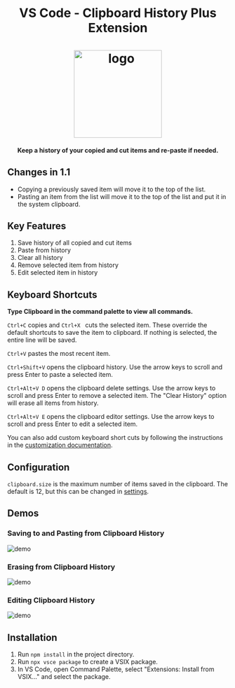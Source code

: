 <h1 align="center">
  <br>
  VS Code - Clipboard History Plus Extension
  <br>
  <br>
    <img src="https://raw.githubusercontent.com/aefernandes/vscode-clipboard-history-extension/master/images/logo.png" alt="logo" width="200">
  <br>
</h1>
<h4 align="center">Keep a history of your copied and cut items and re-paste if needed.</h4>

## Changes in 1.1

- Copying a previously saved item will move it to the top of the list.
- Pasting an item from the list will move it to the top of the list and put it in the system clipboard.

## Key Features

1. Save history of all copied and cut items
2. Paste from history
3. Clear all history
4. Remove selected item from history
5. Edit selected item in history

## Keyboard Shortcuts

**Type Clipboard in the command palette to view all commands.**

`Ctrl+C` copies and `Ctrl+X ` cuts the selected item. These override the default shortcuts to save the item to clipboard. If nothing is selected, the entire line will be saved.

`Ctrl+V` pastes the most recent item.

`Ctrl+Shift+V` opens the clipboard history. Use the arrow keys to scroll and press Enter to paste a selected item.

`Ctrl+Alt+V D` opens the clipboard delete settings. Use the arrow keys to scroll and press Enter to remove a selected item. The "Clear History" option will erase all items from history.

`Ctrl+Alt+V E` opens the clipboard editor settings. Use the arrow keys to scroll and press Enter to edit a selected item.

You can also add custom keyboard short cuts by following the instructions in the [customization documentation](https://code.visualstudio.com/docs/customization/keybindings).

## Configuration

`clipboard.size` is the maximum number of items saved in the clipboard. The default is 12, but this can be changed in [settings](https://code.visualstudio.com/docs/getstarted/settings#_default-settings).


## Demos
### Saving to and Pasting from Clipboard History

![demo](images/demo-1.gif)


### Erasing from Clipboard History

![demo](images/demo-2.gif)

### Editing Clipboard History

![demo](images/demo-3.gif)

## Installation

1. Run `npm install` in the project directory.
2. Run `npx vsce package` to create a VSIX package.
3. In VS Code, open Command Palette, select "Extensions: Install from VSIX..." and select the package.
